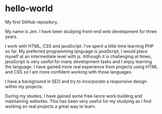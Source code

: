 # hello-world
My first GitHub repository. 

My name is Jen. I have been studying front-end web development for three years. 

I work with HTML, CSS and javaScript. I've spent a little time learning PHP so far. My preferred programming language is javaScript, I would place myself at an intermediate level with js. Although it is challenging at times, javaScript is very useful for many development tasks and I enjoy learning the language. I have gained more real experience from projects using HTML and CSS so I am more confident working with those languages. 

I have a background in SEO and try to incorporate a responsive design within my projects. 

During my studies, I have gained some free-lance work building and maintaining websites. This has been very useful for my studying as I find working on real projects a great way to learn. 
